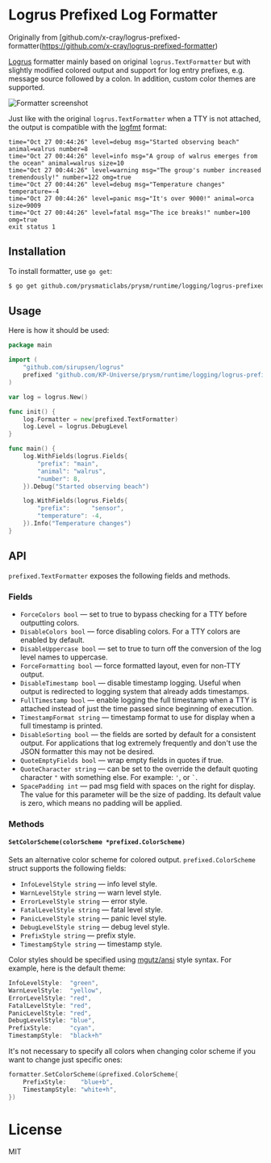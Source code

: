 # Logrus Prefixed Log Formatter

Originally from [github.com/x-cray/logrus-prefixed-formatter(https://github.com/x-cray/logrus-prefixed-formatter)

[Logrus](https://github.com/sirupsen/logrus) formatter mainly based on original `logrus.TextFormatter` but with slightly
modified colored output and support for log entry prefixes, e.g. message source followed by a colon. In addition, custom
color themes are supported.

![Formatter screenshot](http://cl.ly/image/1w0B3F233F3z/formatter-screenshot@2x.png)

Just like with the original `logrus.TextFormatter` when a TTY is not attached, the output is compatible with the
[logfmt](http://godoc.org/github.com/kr/logfmt) format:

```text
time="Oct 27 00:44:26" level=debug msg="Started observing beach" animal=walrus number=8
time="Oct 27 00:44:26" level=info msg="A group of walrus emerges from the ocean" animal=walrus size=10
time="Oct 27 00:44:26" level=warning msg="The group's number increased tremendously!" number=122 omg=true
time="Oct 27 00:44:26" level=debug msg="Temperature changes" temperature=-4
time="Oct 27 00:44:26" level=panic msg="It's over 9000!" animal=orca size=9009
time="Oct 27 00:44:26" level=fatal msg="The ice breaks!" number=100 omg=true
exit status 1
```

## Installation
To install formatter, use `go get`:

```sh
$ go get github.com/prysmaticlabs/prysm/runtime/logging/logrus-prefixed-formatter
```

## Usage
Here is how it should be used:

```go
package main

import (
	"github.com/sirupsen/logrus"
	prefixed "github.com/KP-Universe/prysm/runtime/logging/logrus-prefixed-formatter"
)

var log = logrus.New()

func init() {
	log.Formatter = new(prefixed.TextFormatter)
	log.Level = logrus.DebugLevel
}

func main() {
	log.WithFields(logrus.Fields{
		"prefix": "main",
		"animal": "walrus",
		"number": 8,
	}).Debug("Started observing beach")

	log.WithFields(logrus.Fields{
		"prefix":      "sensor",
		"temperature": -4,
	}).Info("Temperature changes")
}
```

## API
`prefixed.TextFormatter` exposes the following fields and methods.

### Fields

* `ForceColors bool` — set to true to bypass checking for a TTY before outputting colors.
* `DisableColors bool` — force disabling colors. For a TTY colors are enabled by default.
* `DisableUppercase bool` — set to true to turn off the conversion of the log level names to uppercase.
* `ForceFormatting bool` — force formatted layout, even for non-TTY output.
* `DisableTimestamp bool` — disable timestamp logging. Useful when output is redirected to logging system that already adds timestamps.
* `FullTimestamp bool` — enable logging the full timestamp when a TTY is attached instead of just the time passed since beginning of execution.
* `TimestampFormat string` — timestamp format to use for display when a full timestamp is printed.
* `DisableSorting bool` — the fields are sorted by default for a consistent output. For applications that log extremely frequently and don't use the JSON formatter this may not be desired.
* `QuoteEmptyFields bool` — wrap empty fields in quotes if true.
* `QuoteCharacter string` — can be set to the override the default quoting character `"` with something else. For example: `'`, or `` ` ``.
* `SpacePadding int` — pad msg field with spaces on the right for display. The value for this parameter will be the size of padding. Its default value is zero, which means no padding will be applied.

### Methods

#### `SetColorScheme(colorScheme *prefixed.ColorScheme)`

Sets an alternative color scheme for colored output. `prefixed.ColorScheme` struct supports the following fields:
* `InfoLevelStyle string` — info level style.
* `WarnLevelStyle string` — warn level style.
* `ErrorLevelStyle string` — error style.
* `FatalLevelStyle string` — fatal level style.
* `PanicLevelStyle string` — panic level style.
* `DebugLevelStyle string` — debug level style.
* `PrefixStyle string` — prefix style.
* `TimestampStyle string` — timestamp style.

Color styles should be specified using [mgutz/ansi](https://github.com/mgutz/ansi#style-format) style syntax. For example, here is the default theme:

```go
InfoLevelStyle:  "green",
WarnLevelStyle:  "yellow",
ErrorLevelStyle: "red",
FatalLevelStyle: "red",
PanicLevelStyle: "red",
DebugLevelStyle: "blue",
PrefixStyle:     "cyan",
TimestampStyle:  "black+h"
```

It's not necessary to specify all colors when changing color scheme if you want to change just specific ones:

```go
formatter.SetColorScheme(&prefixed.ColorScheme{
    PrefixStyle:    "blue+b",
    TimestampStyle: "white+h",
})
```

# License
MIT
